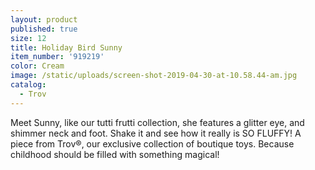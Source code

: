 ```yaml
---
layout: product
published: true
size: 12
title: Holiday Bird Sunny
item_number: '919219'
color: Cream
image: /static/uploads/screen-shot-2019-04-30-at-10.58.44-am.jpg
catalog:
  - Trov
---
```

Meet Sunny, like our tutti frutti collection, she features a glitter eye, and shimmer neck and foot. Shake it and see how it really is SO FLUFFY! A piece from Trov®, our exclusive collection of boutique toys. Because childhood should be filled with something magical!
